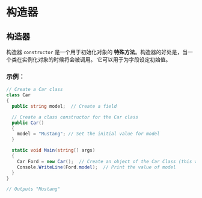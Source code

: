 # 构造器

## 构造器 

构造器 `constructor` 是一个用于初始化对象的 **特殊方法**。构造器的好处是，当一个类在实例化对象的时候将会被调用。 它可以用于为字段设定初始值。



### 示例：

```c#
// Create a Car class
class Car
{
  public string model;  // Create a field

  // Create a class constructor for the Car class
  public Car()
  {
    model = "Mustang"; // Set the initial value for model
  }

  static void Main(string[] args)
  {
    Car Ford = new Car();  // Create an object of the Car Class (this will call the constructor)
    Console.WriteLine(Ford.model);  // Print the value of model
  }
}

// Outputs "Mustang"
```



